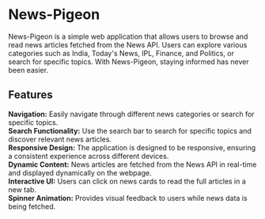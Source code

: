 # News-Pigeon
News-Pigeon is a simple web application that allows users to browse and read news articles fetched from the News API. Users can explore various categories such as India, Today's News, IPL, Finance, and Politics, or search for specific topics. With News-Pigeon, staying informed has never been easier.
<h2>Features</h2>
<b>Navigation:</b> Easily navigate through different news categories or search for specific topics.<br>
<b>Search Functionality:</b> Use the search bar to search for specific topics and discover relevant news articles.<br>
<b>Responsive Design:</b> The application is designed to be responsive, ensuring a consistent experience across different devices.<br>
<b>Dynamic Content:</b> News articles are fetched from the News API in real-time and displayed dynamically on the webpage.<br>
<b>Interactive UI:</b> Users can click on news cards to read the full articles in a new tab.<br>
<b>Spinner Animation:</b> Provides visual feedback to users while news data is being fetched.<br>


